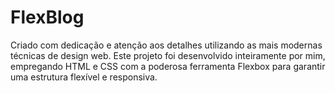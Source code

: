# FlexBlog
Criado com dedicação e atenção aos detalhes utilizando as mais modernas técnicas de design web. Este projeto foi desenvolvido inteiramente por mim, empregando HTML e CSS com a poderosa ferramenta Flexbox para garantir uma estrutura flexível e responsiva.
